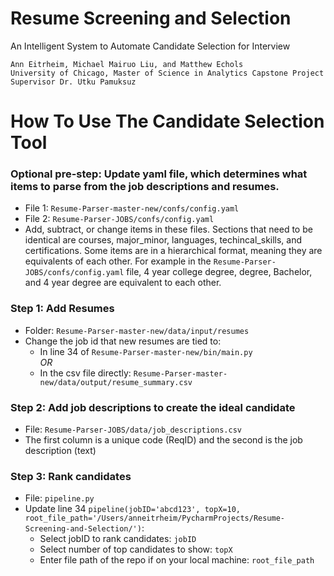 # Resume Screening and Selection
An Intelligent System to Automate Candidate Selection for Interview

    Ann Eitrheim, Michael Mairuo Liu, and Matthew Echols  
    University of Chicago, Master of Science in Analytics Capstone Project  
    Supervisor Dr. Utku Pamuksuz  



# How To Use The Candidate Selection Tool

### Optional pre-step: Update yaml file, which determines what items to parse from the job descriptions and resumes.
-	File 1: `Resume-Parser-master-new/confs/config.yaml`
-	File 2: `Resume-Parser-JOBS/confs/config.yaml`
-	Add, subtract, or change items in these files. Sections that need to be identical are courses, major_minor, languages, techincal_skills, and certifications. Some items are in a hierarchical format, meaning they are equivalents of each other. For example in the  `Resume-Parser-JOBS/confs/config.yaml` file, 4 year college degree, degree, Bachelor, and 4 year degree are equivalent to each other.
### Step 1: Add Resumes
-	Folder: `Resume-Parser-master-new/data/input/resumes`
-   Change the job id that new resumes are tied to:
    -   In line 34 of `Resume-Parser-master-new/bin/main.py `   
    *OR*    
    -   In the csv file directly: `Resume-Parser-master-new/data/output/resume_summary.csv`
### Step 2: Add job descriptions to create the ideal candidate
-	File: `Resume-Parser-JOBS/data/job_descriptions.csv`
-	The first column is a unique code (ReqID) and the second is the job description (text)
### Step 3: Rank candidates
-	File: `pipeline.py`
-	Update line 34 `pipeline(jobID='abcd123', topX=10, root_file_path='/Users/anneitrheim/PycharmProjects/Resume-Screening-and-Selection/')`:
    -   Select jobID to rank candidates: `jobID`   
    -   Select number of top candidates to show: `topX`   
    -   Enter file path of the repo if on your local machine: `root_file_path`
